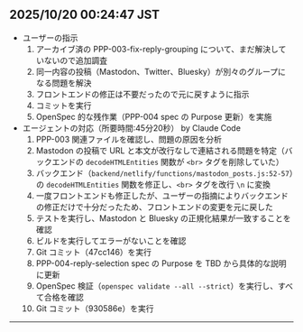 ## 2025/10/20 00:24:47 JST
- ユーザーの指示
    1. アーカイブ済の PPP-003-fix-reply-grouping について、まだ解決していないので追加調査
    2. 同一内容の投稿（Mastodon、Twitter、Bluesky）が別々のグループになる問題を解決
    3. フロントエンドの修正は不要だったので元に戻すように指示
    4. コミットを実行
    5. OpenSpec 的な残作業（PPP-004 spec の Purpose 更新）を実施
- エージェントの対応（所要時間:45分20秒） by Claude Code
    1. PPP-003 関連ファイルを確認し、問題の原因を分析
    2. Mastodon の投稿で URL と本文が改行なしで連結される問題を特定（バックエンドの `decodeHTMLEntities` 関数が `<br>` タグを削除していた）
    3. バックエンド（`backend/netlify/functions/mastodon_posts.js:52-57`）の `decodeHTMLEntities` 関数を修正し、`<br>` タグを改行 `\n` に変換
    4. 一度フロントエンドも修正したが、ユーザーの指摘によりバックエンドの修正だけで十分だったため、フロントエンドの変更を元に戻した
    5. テストを実行し、Mastodon と Bluesky の正規化結果が一致することを確認
    6. ビルドを実行してエラーがないことを確認
    7. Git コミット（47cc146）を実行
    8. PPP-004-reply-selection spec の Purpose を TBD から具体的な説明に更新
    9. OpenSpec 検証（`openspec validate --all --strict`）を実行し、すべて合格を確認
    10. Git コミット（930586e）を実行
----
